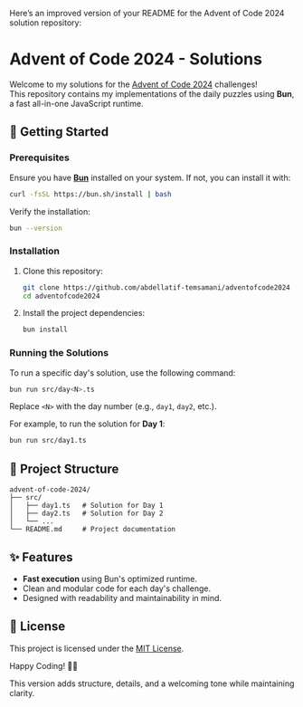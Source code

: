 Here’s an improved version of your README for the Advent of Code 2024 solution
repository:

# Advent of Code 2024 - Solutions

Welcome to my solutions for the
[Advent of Code 2024](https://adventofcode.com/2024) challenges!\
This repository contains my implementations of the daily puzzles using **Bun**,
a fast all-in-one JavaScript runtime.

## 🚀 Getting Started

### Prerequisites

Ensure you have **[Bun](https://bun.sh)** installed on your system. If not, you
can install it with:

```bash
curl -fsSL https://bun.sh/install | bash
```

Verify the installation:

```bash
bun --version
```

### Installation

1. Clone this repository:
   ```bash
   git clone https://github.com/abdellatif-temsamani/adventofcode2024
   cd adventofcode2024
   ```

2. Install the project dependencies:
   ```bash
   bun install
   ```

### Running the Solutions

To run a specific day's solution, use the following command:

```bash
bun run src/day<N>.ts
```

Replace `<N>` with the day number (e.g., `day1`, `day2`, etc.).

For example, to run the solution for **Day 1**:

```bash
bun run src/day1.ts
```

## 📂 Project Structure

```
advent-of-code-2024/
├── src/
│   ├── day1.ts   # Solution for Day 1
│   ├── day2.ts   # Solution for Day 2
│   └── ...
└── README.md     # Project documentation
```

## ✨ Features

- **Fast execution** using Bun's optimized runtime.
- Clean and modular code for each day's challenge.
- Designed with readability and maintainability in mind.

## 📜 License

This project is licensed under the [MIT License](LICENSE).

Happy Coding! 🎄✨

This version adds structure, details, and a welcoming tone while maintaining
clarity.
